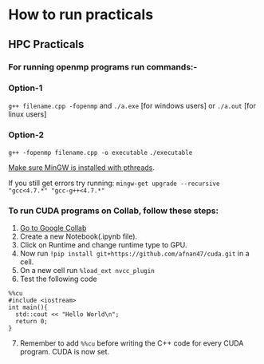 # How to run practicals

## HPC Practicals
### For running openmp programs run commands:-
### Option-1
`g++ filename.cpp -fopenmp` and `./a.exe` [for windows users] or `./a.out` [for linux users]

### Option-2
`g++ -fopenmp filename.cpp -o executable`
`./executable`
 
 [Make sure MinGW is installed with pthreads](https://stackoverflow.com/a/39256203).
 
If you still get errors try running: `mingw-get upgrade --recursive "gcc<4.7.*" "gcc-g++<4.7.*"`


### To run CUDA programs on Collab, follow these steps:
1. [Go to Google Collab](https://colab.research.google.com)
2. Create a new Notebook(.ipynb file).
3. Click on Runtime and change runtime type to GPU.
4. Now run `!pip install git+https://github.com/afnan47/cuda.git` in a cell.
5. On a new cell run `%load_ext nvcc_plugin`
6. Test the following code
```
%%cu
#include <iostream>
int main(){
  std::cout << "Hello World\n";
  return 0;
}
```

7. Remember to add `%%cu` before writing the C++ code for every CUDA program. CUDA is now set.
